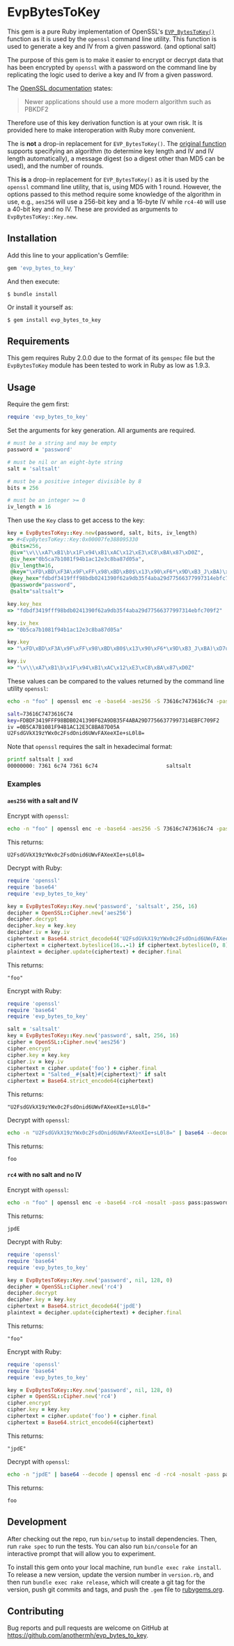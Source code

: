 # EvpBytesToKey

This gem is a pure Ruby implementation of OpenSSL's
[`EVP_BytesToKey()`](https://www.openssl.org/docs/man1.0.2/man3/EVP_BytesToKey.html) function as it is used by
the `openssl` command line utility. This function is used to generate a key and IV from a given password. (and
optional salt)

The purpose of this gem is to make it easier to encrypt or decrypt data that has been encrypted by `openssl`
with a password on the command line by replicating the logic used to derive a key and IV from a given password.

The [OpenSSL documentation](https://www.openssl.org/docs/man1.0.2/man3/EVP_BytesToKey.html) states:

> Newer applications should use a more modern algorithm such as PBKDF2

Therefore use of this key derivation function is at your own risk. It is provided here to make interoperation
with Ruby more convenient.

The is **not** a drop-in replacement for `EVP_BytesToKey()`. The [original
function](https://github.com/openssl/openssl/blob/2e9d61ecd81a6a512a0700486ccc1b3784b4c969/crypto/evp/evp_key.c#L78-L154)
supports specifying an algorithm (to determine key length and IV and IV length automatically), a message digest
(so a digest other than MD5 can be used), and the number of rounds.

This **is** a drop-in replacement for `EVP_BytesToKey()` as it is used by the `openssl` command line utility,
that is, using MD5 with 1 round. However, the options passed to this method require some knowledge of the algorithm
in use, e.g., `aes256` will use a 256-bit key and a 16-byte IV while `rc4-40` will use a 40-bit key
and no IV. These are provided as arguments to `EvpBytesToKey::Key.new`.

## Installation

Add this line to your application's Gemfile:

```ruby
gem 'evp_bytes_to_key'
```

And then execute:

    $ bundle install

Or install it yourself as:

    $ gem install evp_bytes_to_key

## Requirements

This gem requires Ruby 2.0.0 due to the format of its `gemspec` file but the `EvpBytesToKey` module has been tested to work in Ruby as low as 1.9.3.

## Usage

Require the gem first:

```ruby
require 'evp_bytes_to_key'
```

Set the arguments for key generation. All arguments are required.

```ruby
# must be a string and may be empty
password = 'password'

# must be nil or an eight-byte string
salt = 'saltsalt'

# must be a positive integer divisible by 8
bits = 256

# must be an integer >= 0
iv_length = 16
```

Then use the `Key` class to get access to the key:

```ruby
key = EvpBytesToKey::Key.new(password, salt, bits, iv_length)
=> #<EvpBytesToKey::Key:0x00007fe388095330
 @bits=256,
 @iv="\v\\\xA7\xB1\b\x1F\x94\xB1\xAC\x12\xE3\xC8\xBA\x87\xD0Z",
 @iv_hex="0b5ca7b1081f94b1ac12e3c8ba87d05a",
 @iv_length=16,
 @key="\xFD\xBD\xF3A\x9F\xFF\x98\xBD\xB0$\x13\x90\xF6*\x9D\xB3_J\xBA)\xD7uf7y\x971N\xBF\xC7\t\xF2",
 @key_hex="fdbdf3419fff98bdb0241390f62a9db35f4aba29d77566377997314ebfc709f2",
 @password="password",
 @salt="saltsalt">

key.key_hex
=> "fdbdf3419fff98bdb0241390f62a9db35f4aba29d77566377997314ebfc709f2"

key.iv_hex
=> "0b5ca7b1081f94b1ac12e3c8ba87d05a"

key.key
=> "\xFD\xBD\xF3A\x9F\xFF\x98\xBD\xB0$\x13\x90\xF6*\x9D\xB3_J\xBA)\xD7uf7y\x971N\xBF\xC7\t\xF2"

key.iv
=> "\v\\\xA7\xB1\b\x1F\x94\xB1\xAC\x12\xE3\xC8\xBA\x87\xD0Z"
```

These values can be compared to the values returned by the command line utility `openssl`:

```bash
echo -n "foo" | openssl enc -e -base64 -aes256 -S 73616c7473616c74 -pass pass:password -p

salt=73616C7473616C74
key=FDBDF3419FFF98BDB0241390F62A9DB35F4ABA29D77566377997314EBFC709F2
iv =0B5CA7B1081F94B1AC12E3C8BA87D05A
U2FsdGVkX19zYWx0c2FsdOnid6UWvFAXeeXIe+sL0l8=
```

Note that `openssl` requires the salt in hexadecimal format:

```bash
printf saltsalt | xxd
00000000: 7361 6c74 7361 6c74                      saltsalt
```

### Examples

#### `aes256` with a salt and IV

Encrypt with `openssl`:

```bash
echo -n "foo" | openssl enc -e -base64 -aes256 -S 73616c7473616c74 -pass pass:password
```

This returns:

    U2FsdGVkX19zYWx0c2FsdOnid6UWvFAXeeXIe+sL0l8=

Decrypt with Ruby:

```ruby
require 'openssl'
require 'base64'
require 'evp_bytes_to_key'

key = EvpBytesToKey::Key.new('password', 'saltsalt', 256, 16)
decipher = OpenSSL::Cipher.new('aes256')
decipher.decrypt
decipher.key = key.key
decipher.iv = key.iv
ciphertext = Base64.strict_decode64('U2FsdGVkX19zYWx0c2FsdOnid6UWvFAXeeXIe+sL0l8=')
ciphertext = ciphertext.byteslice(16..-1) if ciphertext.byteslice(0, 8) == 'Salted__'
plaintext = decipher.update(ciphertext) + decipher.final
```

This returns:

    "foo"

Encrypt with Ruby:

```ruby
require 'openssl'
require 'base64'
require 'evp_bytes_to_key'

salt = 'saltsalt'
key = EvpBytesToKey::Key.new('password', salt, 256, 16)
cipher = OpenSSL::Cipher.new('aes256')
cipher.encrypt
cipher.key = key.key
cipher.iv = key.iv
ciphertext = cipher.update('foo') + cipher.final
ciphertext = "Salted__#{salt}#{ciphertext}" if salt
ciphertext = Base64.strict_encode64(ciphertext)
```

This returns:

    "U2FsdGVkX19zYWx0c2FsdOnid6UWvFAXeeXIe+sL0l8="

Decrypt with `openssl`:

```bash
echo -n "U2FsdGVkX19zYWx0c2FsdOnid6UWvFAXeeXIe+sL0l8=" | base64 --decode | openssl enc -d -aes256 -S 73616c7473616c74 -pass pass:password
```

This returns:

    foo

#### `rc4` with no salt and no IV

Encrypt with `openssl`:

```bash
echo -n "foo" | openssl enc -e -base64 -rc4 -nosalt -pass pass:password
```

This returns:

    jpdE

Decrypt with Ruby:

```ruby
require 'openssl'
require 'base64'
require 'evp_bytes_to_key'

key = EvpBytesToKey::Key.new('password', nil, 128, 0)
decipher = OpenSSL::Cipher.new('rc4')
decipher.decrypt
decipher.key = key.key
ciphertext = Base64.strict_decode64('jpdE')
plaintext = decipher.update(ciphertext) + decipher.final
```

This returns:

    "foo"

Encrypt with Ruby:

```ruby
require 'openssl'
require 'base64'
require 'evp_bytes_to_key'

key = EvpBytesToKey::Key.new('password', nil, 128, 0)
cipher = OpenSSL::Cipher.new('rc4')
cipher.encrypt
cipher.key = key.key
ciphertext = cipher.update('foo') + cipher.final
ciphertext = Base64.strict_encode64(ciphertext)
```

This returns:

    "jpdE"

Decrypt with `openssl`:

```bash
echo -n "jpdE" | base64 --decode | openssl enc -d -rc4 -nosalt -pass pass:password
```

This returns:

    foo

## Development

After checking out the repo, run `bin/setup` to install dependencies. Then, run `rake spec` to run the tests. You can also run `bin/console` for an interactive prompt that will allow you to experiment.

To install this gem onto your local machine, run `bundle exec rake install`. To release a new version, update the version number in `version.rb`, and then run `bundle exec rake release`, which will create a git tag for the version, push git commits and tags, and push the `.gem` file to [rubygems.org](https://rubygems.org).

## Contributing

Bug reports and pull requests are welcome on GitHub at https://github.com/anothermh/evp_bytes_to_key.
